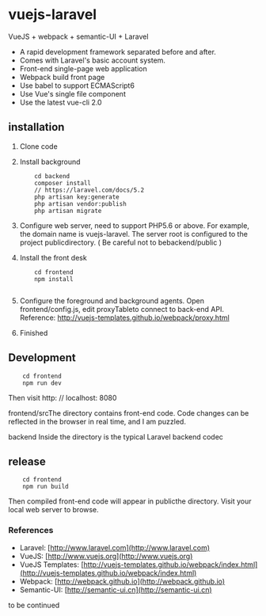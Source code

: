 # vuejs-laravel
VueJS + webpack + semantic-UI + Laravel

- A rapid development framework separated before and after.
- Comes with Laravel's basic account system.
- Front-end single-page web application
- Webpack build front page
- Use babel to support ECMAScript6
- Use Vue's single file component
- Use the latest vue-cli 2.0

## installation

1. Clone code
2. Install background

    ```
        cd backend
        composer install
        // https://laravel.com/docs/5.2
        php artisan key:generate
        php artisan vendor:publish
        php artisan migrate
    ```

3. Configure web server, need to support PHP5.6 or above. For example, the domain name is vuejs-laravel. The server root is configured to the project publicdirectory. ( Be careful not to bebackend/public )
4. Install the front desk

    ```
        cd frontend
        npm install
        
    ```

5. Configure the foreground and background agents. Open frontend/config.js, edit proxyTableto connect to back-end API. Reference: http://vuejs-templates.github.io/webpack/proxy.html

6. Finished

## Development


```
    cd frontend
    npm run dev
```

Then visit http: // localhost: 8080

frontend/srcThe directory contains front-end code. Code changes can be reflected in the browser in real time, and I am puzzled.

backend Inside the directory is the typical Laravel backend codec

## release

```
    cd frontend
    npm run build
```

Then compiled front-end code will appear in publicthe directory. Visit your local web server to browse.

### References

- Laravel: [http://www.laravel.com](http://www.laravel.com)
- VueJS:  [http://www.vuejs.org](http://www.vuejs.org)
- VueJS Templates: [http://vuejs-templates.github.io/webpack/index.html](http://vuejs-templates.github.io/webpack/index.html)
- Webpack: [http://webpack.github.io](http://webpack.github.io)
- Semantic-UI: [http://semantic-ui.cn](http://semantic-ui.cn)

to be continued
